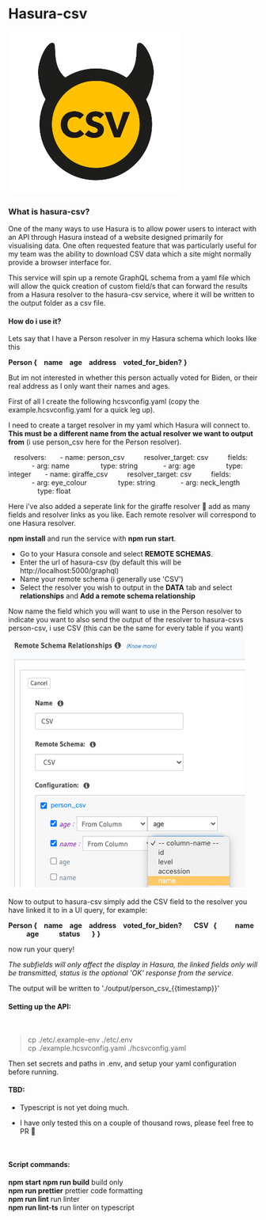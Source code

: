 # Hasura-csv
![Logo](logo.png)

### What is hasura-csv?

One of the many ways to use Hasura is to allow power users to interact with an API through Hasura instead of a website designed primarily for visualising data. One often requested feature that was particularly useful for my team was the ability to download CSV data which a site might normally provide a browser interface for.

This service will spin up a remote GraphQL schema from a yaml file which will allow the quick creation of custom field/s that can forward the results from a Hasura resolver to the hasura-csv service, where it will be written to the output folder as a csv file.

#### How do i use it?

Lets say that I have a Person resolver in my Hasura schema which looks like this

**Person {**
**&nbsp;&nbsp;&nbsp;name**
**&nbsp;&nbsp;&nbsp;age**
**&nbsp;&nbsp;&nbsp;address**
**&nbsp;&nbsp;&nbsp;voted_for_biden?**
**}**

But im not interested in whether this person actually voted for Biden, or their real address as I only want their names and ages.

First of all I create the following hcsvconfig.yaml (copy the example.hcsvconfig.yaml for a quick leg up). 

I need to create a target resolver in my yaml which Hasura will connect to. **This must be a different name from the actual resolver we want to output from** (i use person_csv here for the Person resolver).


&nbsp;&nbsp;&nbsp;resolvers:
&nbsp;&nbsp;&nbsp;&nbsp;&nbsp;&nbsp;\- name: person_csv
&nbsp;&nbsp;&nbsp;&nbsp;&nbsp;&nbsp;&nbsp;&nbsp;&nbsp;resolver_target: csv
&nbsp;&nbsp;&nbsp;&nbsp;&nbsp;&nbsp;&nbsp;&nbsp;&nbsp;fields:
&nbsp;&nbsp;&nbsp;&nbsp;&nbsp;&nbsp;&nbsp;&nbsp;&nbsp;&nbsp;&nbsp;&nbsp;- arg: name
&nbsp;&nbsp;&nbsp;&nbsp;&nbsp;&nbsp;&nbsp;&nbsp;&nbsp;&nbsp;&nbsp;&nbsp;&nbsp;&nbsp;&nbsp;type: string
&nbsp;&nbsp;&nbsp;&nbsp;&nbsp;&nbsp;&nbsp;&nbsp;&nbsp;&nbsp;&nbsp;&nbsp;- arg: age
&nbsp;&nbsp;&nbsp;&nbsp;&nbsp;&nbsp;&nbsp;&nbsp;&nbsp;&nbsp;&nbsp;&nbsp;&nbsp;&nbsp;&nbsp;type: integer
&nbsp;&nbsp;&nbsp;&nbsp;&nbsp;&nbsp;\- name: giraffe_csv
&nbsp;&nbsp;&nbsp;&nbsp;&nbsp;&nbsp;&nbsp;&nbsp;&nbsp;resolver_target: csv
&nbsp;&nbsp;&nbsp;&nbsp;&nbsp;&nbsp;&nbsp;&nbsp;&nbsp;fields:
&nbsp;&nbsp;&nbsp;&nbsp;&nbsp;&nbsp;&nbsp;&nbsp;&nbsp;&nbsp;&nbsp;&nbsp;- arg: eye_colour
&nbsp;&nbsp;&nbsp;&nbsp;&nbsp;&nbsp;&nbsp;&nbsp;&nbsp;&nbsp;&nbsp;&nbsp;&nbsp;&nbsp;&nbsp;type: string
&nbsp;&nbsp;&nbsp;&nbsp;&nbsp;&nbsp;&nbsp;&nbsp;&nbsp;&nbsp;&nbsp;&nbsp;- arg: neck_length
&nbsp;&nbsp;&nbsp;&nbsp;&nbsp;&nbsp;&nbsp;&nbsp;&nbsp;&nbsp;&nbsp;&nbsp;&nbsp;&nbsp;&nbsp;type: float

Here i've also added a seperate link for the giraffe resolver 🦒 add as many fields and resolver links as you like. Each remote resolver will correspond to one Hasura resolver.

**npm install** and run the service with **npm run start**.

- Go to your Hasura console and select **REMOTE SCHEMAS**. 
- Enter the url of hasura-csv (by default this will be http://localhost:5000/graphql)
- Name your remote schema (i generally use 'CSV')
- Select the resolver you wish to output in the **DATA** tab and select **relationships** and **Add a remote schema relationship**

Now name the field which you will want to use in the Person resolver to indicate you want to also send the output of the resolver to hasura-csvs person-csv, i use CSV (this can be the same for every table if you want)   

![Screenshot](screenshot.png)

Now to output to hasura-csv simply add the CSV field to the resolver you have linked it to in a UI query, for example:

**Person {**
**&nbsp;&nbsp;&nbsp;name**
**&nbsp;&nbsp;&nbsp;age**
**&nbsp;&nbsp;&nbsp;address**
**&nbsp;&nbsp;&nbsp;voted_for_biden?**
**&nbsp;&nbsp;&nbsp;&nbsp;&nbsp;&nbsp;CSV&nbsp;&nbsp;&nbsp;{**
**&nbsp;&nbsp;&nbsp;&nbsp;&nbsp;&nbsp;&nbsp;&nbsp;&nbsp;&nbsp;name**
**&nbsp;&nbsp;&nbsp;&nbsp;&nbsp;&nbsp;&nbsp;&nbsp;&nbsp;&nbsp;&nbsp;age**
**&nbsp;&nbsp;&nbsp;&nbsp;&nbsp;&nbsp;&nbsp;&nbsp;&nbsp;&nbsp;&nbsp;status**
**&nbsp;&nbsp;&nbsp;&nbsp;&nbsp;&nbsp;}**
**}**

now run your query!

*The subfields will only affect the display in Hasura, the linked fields only will be transmitted, status is the optional 'OK' response from the service.*

The output will be written to './output/person_csv_{{timestamp}}'


#### Setting up the API:   
<br>

>cp ./etc/.example-env ./etc/.env   
>cp ./example.hcsvconfig.yaml ./hcsvconfig.yaml

Then set secrets and paths in .env, and setup your yaml configuration before running.   

#### TBD:
  

- Typescript is not yet doing much. 


- I have only tested this on a couple of thousand rows, please feel free to PR :pray:
<br>

#### Script commands:

**npm start**
**npm run build** build only   
**npm run prettier** prettier code formatting   
**npm run lint** run linter   
**npm run lint-ts** run linter on typescript   
